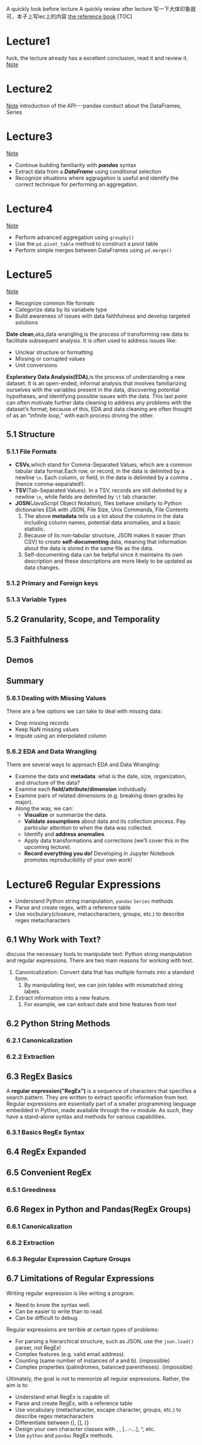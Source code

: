 A quickly look before lecture
A quickly review after lecture
写一下大体印象就可，本子上写lec上的内容
[the reference book](https://learningds.org/intro.html)
[TOC]

# Lecture1
fuck, the lecture already has a excellent conclusion, read it and review it.
[Note](https://ds100.org/course-notes/intro_lec/introduction.html)

# Lecture2
[Note](https://ds100.org/course-notes/pandas_1/pandas_1.html#dataframe-attributes-index-columns-and-shape)
introduction of the API---pandas
conduct about the DataFrames, Series

# Lecture3
[Note](https://ds100.org/course-notes/pandas_2/pandas_2.html)
* Continue building familiarity with ***pandas*** syntax
* Extract data from a ***DataFrame*** using conditional selection
* Recognize situations where aggragation is useful and identify the correct technique for performing an aggregation.

# Lecture4
[Note](https://ds100.org/course-notes/pandas_3/pandas_3.html)
* Perform advanced aggregation using ``groupby()``
* Use the ``pd.pivot_table`` method to construct a pivot table
* Perform simple merges between DataFrames using ``pd.merge()``

# Lecture5
[Note](https://ds100.org/course-notes/eda/eda.html#structure)
* Recognize common file formats
* Categorize data by its variabele type
* Build awareness of issues with data faithfulness and develop targeted solutions
  
**Date clean**,aka,data wrangling,is the process of transforming raw data to facilitate subsequent analysis. It is often used to address issues like:
* Unclear structure or formatting
* Missing or corrupted values
* Unit conversions

**Exploratory Data Analysis(EDA)**,is the process of understanding a new dataset. It is an open-ended, informal analysis that involves familiarizing ourselves with the variables present in the data, discovering potential hypotheses, and identifying possible issues with the data. This last point can often motivate further data cleaning to address any problems with the dataset’s format; because of this, EDA and data cleaning are often thought of as an “infinite loop,” with each process driving the other.

## 5.1 Structure
### 5.1.1 File Formats
* **CSVs**,which stand for Comma-Separated Values,
  which are a common tabular data format.Each row, or record, in the data is delimited by a newline ``\n``. Each column, or field, in the data is delimited by a comma ``,`` (hence comma-separated!).
* **TSV**(Tab-Separated Values).
  In a TSV, records are still delimited by a newline ``\n``, while fields are delimited by ``\t`` tab character.
* **JOSN**(JavaScript Object Notation), files behave similarly to Python dictionaries
  EDA with JSON, File Size, Unix Commands, File Contents
  1. The above **metadata** tells us a lot about the columns in the data including column names, potential data anomalies, and a basic statistic.
  2. Because of its non-tabular structure, JSON makes it easier (than CSV) to create **self-documenting** data, meaning that information about the data is stored in the same file as the data.
  3. Self-documenting data can be helpful since it maintains its own description and these descriptions are more likely to be updated as data changes.

### 5.1.2 Primary and Foreign keys
### 5.1.3 Variable Types

## 5.2 Granularity, Scope, and Temporality
## 5.3 Faithfulness
## Demos
## Summary
### 5.6.1 Dealing with Missing Values
There are a few options we can take to deal with missing data:
* Drop missing records
* Keep NaN missing values
* Impute using an interpolated column
### 5.6.2 EDA and Data Wrangling
There are several ways to approach EDA and Data Wrangling:

* Examine the data and **metadata**: what is the date, size, organization, and structure of the data?
* Examine each **field/attribute/dimension** individually.
* Examine pairs of related dimensions (e.g. breaking down grades by major).
* Along the way, we can:
  * **Visualize** or summarize the data.
  * **Validate assumptions** about data and its collection process. Pay particular attention to when the data was collected.
  * Identify and **address anomalies**.
  * Apply data transformations and corrections (we’ll cover this in the upcoming lecture).
  * **Record everything you do!** Developing in Jupyter Notebook promotes reproducibility of your own work!



# Lecture6 Regular Expressions
* Understand Python string manipulation, ``pandas`` ``Series`` methods
* Parse and create regex, with a reference table
* Use vocbulary(closeure, metaccharacters, groups, etc.) to describe regex metacharacters

## 6.1 Why Work with Text?
discuss the necessary tools to manipulate text: Python string manipulation and regular expressions.
There are two main reasons for working with text.

1. Canonicalization: Convert data that has multiple formats into a standard form.
   1. By manipulating text, we can join tables with mismatched string labels.
2. Extract information into a new feature.
   1. For example, we can extract date and time features from text

## 6.2 Python String Methods
### 6.2.1 Canonicalization
### 6.2.2 Extraction
## 6.3 RegEx Basics
A **regular expression("RegEx")** is a sequence of characters that specifies a search pattern. They are written to extract specific information from text. Regular expressions are essentially part of a smaller programming language embedded in Python, made available through the ``re`` module. As such, they have a stand-alone syntax and methods for various capabilities.

### 6.3.1 Basics RegEx Syntax

## 6.4 RegEx Expanded
## 6.5 Convenient RegEx
### 6.5.1 Greediness
## 6.6 Regex in Python and Pandas(RegEx Groups)
### 6.6.1 Canonicalization
### 6.6.2 Extraction
### 6.6.3 Regular Expression Capture Groups
## 6.7 Limitations of Regular Expressions
Writing regular expression is like writing a program.
   * Need  to know the syntax well.
   * Can be easier to write than to read.
   * Can be difficult to debug.

Regular expressions are terrible at certain types of problems:

   * For parsing a hierarchical structure, such as JSON, use the ``json.load()`` parser, not RegEx!
   * Complex features (e.g. valid email address).
   * Counting (same number of instances of a and b). (impossible)
   * Complex properties (palindromes, balanced parentheses). (impossible)

Ultimately, the goal is not to memorize all regular expressions. Rather, the aim is to:

   * Understand what RegEx is capable of.
   * Parse and create RegEx, with a reference table
   * Use vocabulary (metacharacter, escape character, groups, etc.) to describe regex metacharacters
   * Differentiate between (), [], {}
   * Design your own character classes with , , […-…], ^, etc.
   * Use ``python`` and ``pandas`` RegEx methods.